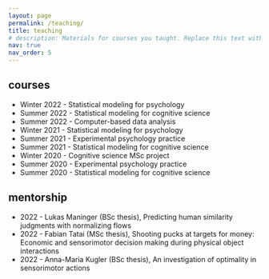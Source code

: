 ```yaml
---
layout: page
permalink: /teaching/
title: teaching
# description: Materials for courses you taught. Replace this text with your description.
nav: true
nav_order: 5
---
```


## courses
- Winter 2022 - Statistical modeling for psychology
- Summer 2022 - Statistical modeling for cognitive science
- Summer 2022 - Computer-based data analysis
- Winter 2021 - Statistical modeling for psychology
- Summer 2021 - Experimental psychology practice
- Summer 2021 - Statistical modeling for cognitive science
- Winter 2020 - Cognitive science MSc project
- Summer 2020 - Experimental psychology practice
- Summer 2020 - Statistical modeling for cognitive science

## mentorship
- 2022 - Lukas Maninger (BSc thesis), Predicting human similarity judgments with normalizing flows
- 2022 - Fabian Tatai (MSc thesis), Shooting pucks at targets for money: Economic and sensorimotor decision making during physical object interactions
- 2022 - Anna-Maria Kugler (BSc thesis), An investigation of optimality in sensorimotor actions
